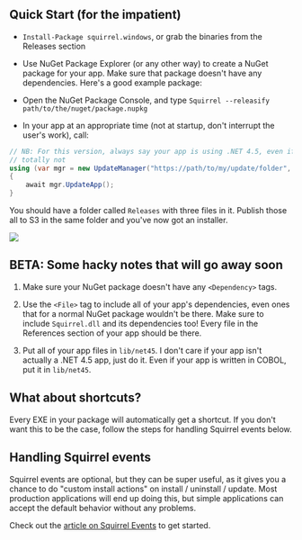 ## Quick Start (for the impatient)

* `Install-Package squirrel.windows`, or grab the binaries from the Releases section

* Use NuGet Package Explorer (or any other way) to create a NuGet package for your app. Make sure that package doesn't have any dependencies. Here's a good example package:

* Open the NuGet Package Console, and type `Squirrel --releasify path/to/the/nuget/package.nupkg`

* In your app at an appropriate time (not at startup, don't interrupt the user's work), call:

```cs
// NB: For this version, always say your app is using .NET 4.5, even if it's
// totally not
using (var mgr = new UpdateManager("https://path/to/my/update/folder", "nuget-package-id", FrameworkVersion.Net45)) 
{
    await mgr.UpdateApp();
}
```

You should have a folder called `Releases` with three files in it. Publish those all to S3 in the same folder and you've now got an installer.

![](http://cl.ly/image/261D2x2X1e3G/content#png)

## BETA: Some hacky notes that will go away soon

1. Make sure your NuGet package doesn't have any `<Dependency>` tags.

1. Use the `<File>` tag to include all of your app's dependencies, even ones that for a normal NuGet package wouldn't be there. Make sure to include `Squirrel.dll` and its dependencies too! Every file in the References section of your app should be there.

1. Put all of your app files in `lib/net45`. I don't care if your app isn't actually a .NET 4.5 app, just do it. Even if your app is written in COBOL, put it in `lib/net45`.

## What about shortcuts?

Every EXE in your package will automatically get a shortcut. If you don't want this to be the case, follow the steps for handling Squirrel events below.

## Handling Squirrel events

Squirrel events are optional, but they can be super useful, as it gives you a chance to do "custom install actions" on install / uninstall / update. Most production applications will end up doing this, but simple applications can accept the default behavior without any problems.

Check out the [article on Squirrel Events](./squirrel-events.md) to get started.
